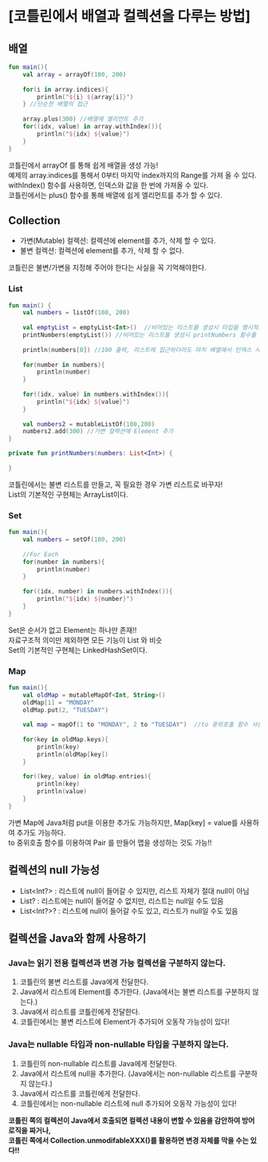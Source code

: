 # [코틀린에서 배열과 컬렉션을 다루는 방법]
## 배열
~~~kotlin
fun main(){
    val array = arrayOf(100, 200)
    
    for(i in array.indices){
        println("${i} ${array[i]}")
    } //단순한 배열의 접근
    
    array.plus(300) //배열에 엘리먼트 추가
    for((idx, value) in array.withIndex()){
        println("${idx} ${value}")
    }
}
~~~
코틀린에서 arrayOf 를 통해 쉽게 배열을 생성 가능!  
예제의 array.indices를 통해서 0부터 마지막 index까지의 Range를 가져 올 수 있다.  
withIndex() 함수를 사용하면, 인덱스와 값을 한 번에 가져올 수 있다.  
코틀린에서는 plus() 함수를 통해 배열에 쉽게 엘리먼트를 추가 할 수 있다.

## Collection
- 가변(Mutable) 컬렉션: 컬렉션에 element를 추가, 삭제 할 수 있다.
- 불변 컬렉션: 컬렉션에 element를 추가, 삭제 할 수 없다.
  
코틀린은 불변/가변을 지정해 주어야 한다는 사실을 꼭 기억해야한다.  
### List
~~~kotlin
fun main() {
    val numbers = listOf(100, 200)
    
    val emptyList = emptyList<Int>()  //비어있는 리스트를 생성시 타입을 명시적으로 표기
    printNumbers(emptyList()) //비어있는 리스트를 생성시 printNumbers 함수를 통해 추론이 가능하므로 타입 생략
    
    println(numbers[0]) //100 출력, 리스트에 접근하더라도 마치 배열에서 인덱스 사용하는 것처럼 가능
    
    for(number in numbers){
        println(number)
    }
    
    for((idx, value) in numbers.withIndex()){
        println("${idx} ${value}")
    }
    
    val numbers2 = mutableListOf(100,200)
    numbers2.add(300) //가변 컬렉션에 Element 추가
}

private fun printNumbers(numbers: List<Int>) {
    
}
~~~
코틀린에서는 불변 리스트를 만들고, 꼭 필요한 경우 가변 리스트로 바꾸자!  
List의 기본적인 구현체는 ArrayList이다.

### Set
~~~kotlin
fun main(){
    val numbers = setOf(100, 200)
    
    //For Each
    for(number in numbers){
        println(number)
    }
    
    for((idx, number) in numbers.withIndex()){
        println("${idx} ${number}")
    }
}
~~~
Set은 순서가 없고 Element는 하나만 존재!!  
자료구조적 의미만 제외하면 모든 기능이 List 와 비슷  
Set의 기본적인 구현체는 LinkedHashSet이다.

### Map
~~~kotlin
fun main(){
    val oldMap = mutableMapOf<Int, String>()
    oldMap[1] = "MONDAY"
    oldMap.put(2, "TUESDAY")
    
    val map = mapOf(1 to "MONDAY", 2 to "TUESDAY")  //to 중위호출 함수 사용
    
    for(key in oldMap.keys){
        println(key)
        println(oldMap[key])
    }
    
    for((key, value) in oldMap.entries){
        println(key)
        println(value)
    }
}
~~~
가변 Map에 Java처럼 put을 이용한 추가도 가능하지만, Map[key] = value를 사용하여 추가도 가능하다.   
to 중위호출 함수를 이용하여 Pair 를 만들어 맵을 생성하는 것도 가능!!  

## 컬렉션의 null 가능성
- List<Int?> : 리스트에 null이 들어갈 수 있지만, 리스트 자체가 절대 null이 아님
- List<Int>? : 리스트에는 null이 들어갈 수 없지만, 리스트는 null일 수도 있음
- List<Int?>? : 리스트에 null이 들어갈 수도 있고, 리스트가 null일 수도 있음

## 컬렉션을 Java와 함께 사용하기
### Java는 읽기 전용 컬렉션과 변경 가능 컬렉션을 구분하지 않는다.  
1. 코틀린의 불변 리스트를 Java에게 전달한다.
2. Java에서 리스트에 Element를 추가한다. (Java에서는 불변 리스트를 구분하지 않는다.)
3. Java에서 리스트를 코틀린에게 전달한다.
4. 코틀린에서는 불변 리스트에 Element가 추가되어 오동작 가능성이 있다!

### Java는 nullable 타입과 non-nullable 타입을 구분하지 않는다.
1. 코틀린의 non-nullable 리스트를 Java에게 전달한다.
2. Java에서 리스트에 null을 추가한다. (Java에서는 non-nullable 리스트를 구분하지 않는다.)
3. Java에서 리스트를 코틀린에게 전달한다.
4. 코틀린에서는 non-nullable 리스트에 null 추가되어 오동작 가능성이 있다!

**코틀린 쪽의 컬렉션이 Java에서 호출되면 컬렉션 내용이 변할 수 있음을 감안하여 방어로직을 짜거나,  
코틀린 쪽에서 Collection.unmodifableXXX()를 활용하면 변경 자체를 막을 수는 있다!!**